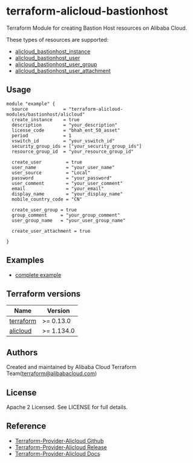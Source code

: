 # terraform-alicloud-bastionhost

Terraform Module for creating Bastion Host resources on Alibaba Cloud.

These types of resources are supported:

* [alicloud_bastionhost_instance](https://registry.terraform.io/providers/aliyun/alicloud/latest/docs/resources/bastionhost_instance)
* [alicloud_bastionhost_user](https://registry.terraform.io/providers/aliyun/alicloud/latest/docs/resources/bastionhost_user)
* [alicloud_bastionhost_user_group](https://registry.terraform.io/providers/aliyun/alicloud/latest/docs/resources/bastionhost_user_group)
* [alicloud_bastionhost_user_attachment](https://registry.terraform.io/providers/aliyun/alicloud/latest/docs/resources/bastionhost_user_attachment)

## Usage

```hcl
module "example" {
  source             = "terraform-alicloud-modules/bastionhost/alicloud"
  create_instance    = true
  description        = "your_description"
  license_code       = "bhah_ent_50_asset"
  period             = 1
  vswitch_id         = "your_vswitch_id"
  security_group_ids = ["your_security_group_ids"]
  resource_group_id  = "your_resource_group_id"
  
  create_user         = true
  user_name           = "your_user_name"
  user_source         = "Local"
  password            = "your_password"
  user_comment        = "your_user_comment"
  email               = "your_email"
  display_name        = "your_display_name"
  mobile_country_code = "CN"

  create_user_group = true
  group_comment     = "your_group_comment"
  user_group_name   = "your_user_group_name"

  create_user_attachment = true

}
```

## Examples

* [complete example](https://github.com/terraform-alicloud-modules/terraform-alicloud-bastionhost/tree/main/examples/complete)

## Terraform versions

| Name | Version |
|------|---------|
| <a name="requirement_terraform"></a> [terraform](#requirement\_terraform) | >= 0.13.0 |
| <a name="requirement_alicloud"></a> [alicloud](#requirement\_alicloud) | >= 1.134.0 |

Authors
-------
Created and maintained by Alibaba Cloud Terraform Team(terraform@alibabacloud.com)

License
----
Apache 2 Licensed. See LICENSE for full details.

Reference
---------
* [Terraform-Provider-Alicloud Github](https://github.com/terraform-providers/terraform-provider-alicloud)
* [Terraform-Provider-Alicloud Release](https://releases.hashicorp.com/terraform-provider-alicloud/)
* [Terraform-Provider-Alicloud Docs](https://www.terraform.io/docs/providers/alicloud/index.html)